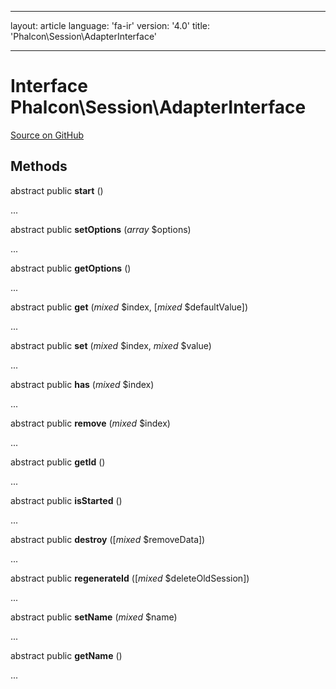 * * *

layout: article language: 'fa-ir' version: '4.0' title: 'Phalcon\Session\AdapterInterface'

* * *

# Interface **Phalcon\Session\AdapterInterface**

<a href="https://github.com/phalcon/cphalcon/tree/v4.0.0/phalcon/session/adapterinterface.zep" class="btn btn-default btn-sm">Source on GitHub</a>

## Methods

abstract public **start** ()

...

abstract public **setOptions** (*array* $options)

...

abstract public **getOptions** ()

...

abstract public **get** (*mixed* $index, [*mixed* $defaultValue])

...

abstract public **set** (*mixed* $index, *mixed* $value)

...

abstract public **has** (*mixed* $index)

...

abstract public **remove** (*mixed* $index)

...

abstract public **getId** ()

...

abstract public **isStarted** ()

...

abstract public **destroy** ([*mixed* $removeData])

...

abstract public **regenerateId** ([*mixed* $deleteOldSession])

...

abstract public **setName** (*mixed* $name)

...

abstract public **getName** ()

...